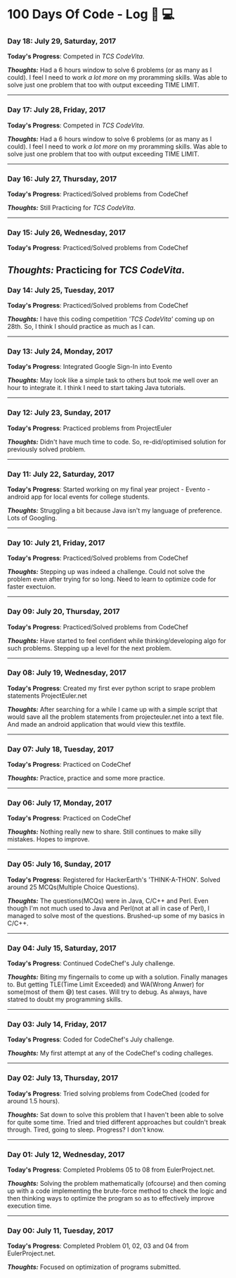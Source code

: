 # 100 Days Of Code - Log :bookmark_tabs: :computer:


### Day 18: July 29, Saturday, 2017

**Today's Progress**: Competed in _*TCS CodeVita*_.

_**Thoughts:**_ Had a 6 hours window to solve 6 problems (or as many as I could). I feel I need to work *_a lot more_* on my proramming skills. Was able to solve just one problem that too with output exceeding TIME LIMIT.

---

### Day 17: July 28, Friday, 2017

**Today's Progress**: Competed in _*TCS CodeVita*_.

_**Thoughts:**_ Had a 6 hours window to solve 6 problems (or as many as I could). I feel I need to work *_a lot more_* on my proramming skills. Was able to solve just one problem that too with output exceeding TIME LIMIT.

---

### Day 16: July 27, Thursday, 2017

**Today's Progress**: Practiced/Solved problems from CodeChef

_**Thoughts:**_ Still Practicing for _*TCS CodeVita*_.

---

### Day 15: July 26, Wednesday, 2017

**Today's Progress**: Practiced/Solved problems from CodeChef

_**Thoughts:**_ Practicing for _*TCS CodeVita*_.
---

### Day 14: July 25, Tuesday, 2017

**Today's Progress**: Practiced/Solved problems from CodeChef

_**Thoughts:**_ I have this coding competition *'TCS CodeVita'* coming up on 28th. So, I think I should practice as much as I can.

---

### Day 13: July 24, Monday, 2017

**Today's Progress**: Integrated Google Sign-In into Evento

_**Thoughts:**_ May look like a simple task to others but took me well over an hour to integrate it. I think I need to start taking Java tutorials.

---

### Day 12: July 23, Sunday, 2017

**Today's Progress**: Practiced problems from ProjectEuler

_**Thoughts:**_ Didn't have much time to code. So, re-did/optimised solution for previously solved problem.

---

### Day 11: July 22, Saturday, 2017

**Today's Progress**: Started working on my final year project - Evento - android app for local events for college students.

_**Thoughts:**_ Struggling a bit because Java isn't my language of preference. Lots of Googling.

---

### Day 10: July 21, Friday, 2017

**Today's Progress**: Practiced/Solved problems from CodeChef

_**Thoughts:**_ Stepping up was indeed a challenge. Could not solve the problem even after trying for so long. Need to learn to optimize code for faster exectuion. 

---

### Day 09: July 20, Thursday, 2017

**Today's Progress**: Practiced/Solved problems from CodeChef

_**Thoughts:**_ Have started to feel confident while thinking/developing algo for such problems. Stepping up a level for the next problem. 

---

### Day 08: July 19, Wednesday, 2017

**Today's Progress**: Created my first ever python script to srape problem statements ProjectEuler.net

_**Thoughts:**_ After searching for a while I came up with a simple script that would save all the problem statements from projecteuler.net into a text file. And made an android application that would view this textfile.

---

### Day 07: July 18, Tuesday, 2017

**Today's Progress**: Practiced on CodeChef

_**Thoughts:**_ Practice, practice and some more practice.

---

### Day 06: July 17, Monday, 2017

**Today's Progress**: Practiced on CodeChef

_**Thoughts:**_ Nothing really new to share. Still continues to make silly mistakes. Hopes to improve.

---

### Day 05: July 16, Sunday, 2017

**Today's Progress**: Registered for HackerEarth's 'THINK-A-THON'. Solved around 25 MCQs(Multiple Choice Questions).

_**Thoughts:**_ The questions(MCQs) were in Java, C/C++ and Perl. Even though I'm not much used to Java and Perl(not at all in case of Perl), I managed to solve most of the questions. Brushed-up some of my basics in C/C++.

---

### Day 04: July 15, Saturday, 2017

**Today's Progress**: Continued CodeChef's July challenge.

_**Thoughts:**_ Biting my fingernails to come up with a solution. Finally manages to. But getting TLE(Time Limit Exceeded) and WA(Wrong Anwer) for some(most of them :sweat_smile:) test cases. Will try to debug. As always, have statred to doubt my programming skills.

---

### Day 03: July 14, Friday, 2017

**Today's Progress**: Coded for CodeChef's July challenge.

_**Thoughts:**_ My first attempt at any of the CodeChef's coding challeges.

---

### Day 02: July 13, Thursday, 2017

**Today's Progress**: Tried solving problems from CodeChed (coded for around 1.5 hours).

_**Thoughts:**_ Sat down to solve this problem that I haven't been able to solve for quite some time. Tried and tried different approaches but couldn't break through. Tired, going to sleep. Progress? I don't know.

---

### Day 01: July 12, Wednesday, 2017

**Today's Progress**: Completed Problems 05 to 08 from EulerProject.net.

_**Thoughts:**_ Solving the problem mathematically (ofcourse) and then coming up with a code implementing the brute-force method to check the logic and then thinking ways to optimize the program so as to effectively improve execution time.

---

### Day 00: July 11, Tuesday, 2017

**Today's Progress**: Completed Problem 01, 02, 03 and 04 from EulerProject.net.

_**Thoughts:**_ Focused on optimization of programs submitted. 
